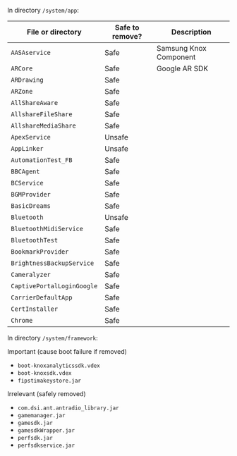 In directory `/system/app`:


| File or directory          | Safe to remove? | Description            |
| -------------------------- | --------------- | ---------------------- |
| `AASAservice`              | Safe            | Samsung Knox Component |
| `ARCore`                   | Safe            | Google AR SDK          |
| `ARDrawing`                | Safe            |
| `ARZone`                   | Safe            |
| `AllShareAware`            | Safe            |
| `AllshareFileShare`        | Safe            |
| `AllshareMediaShare`       | Safe            |
| `ApexService`              | Unsafe          |
| `AppLinker`                | Unsafe          |
| `AutomationTest_FB`        | Safe            |
| `BBCAgent`                 | Safe            |
| `BCService`                | Safe            |
| `BGMProvider`              | Safe            |
| `BasicDreams`              | Safe            |
| `Bluetooth`                | Unsafe          |
| `BluetoothMidiService`     | Safe            |
| `BluetoothTest`            | Safe            |
| `BookmarkProvider`         | Safe            |
| `BrightnessBackupService`  | Safe            |
| `Cameralyzer`              | Safe            |
| `CaptivePortalLoginGoogle` | Safe            |
| `CarrierDefaultApp`        | Safe            |
| `CertInstaller`            | Safe            |
| `Chrome`                   | Safe            |

In directory `/system/framework`:

Important (cause boot failure if removed)

- `boot-knoxanalyticssdk.vdex`
- `boot-knoxsdk.vdex`
- `fipstimakeystore.jar`

Irrelevant (safely removed)

- `com.dsi.ant.antradio_library.jar`
- `gamemanager.jar`
- `gamesdk.jar`
- `gamesdkWrapper.jar`
- `perfsdk.jar`
- `perfsdkservice.jar`
